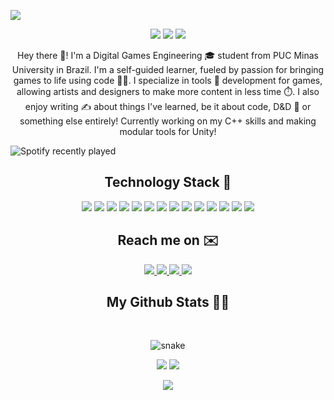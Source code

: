 <p align="center">
 
</p align="center">
<img src="https://i.imgur.com/9WFkln3.png"/>

<p align="center">
 
 <img src="https://badges.pufler.dev/visits/ninito-ph/ninito-ph"/> 
 <img src="https://badges.pufler.dev/repos/ninito-ph"/>
 <img src="https://badges.pufler.dev/commits/monthly/ninito-ph" />

</p>

<p align="center">
  Hey there 👋! I'm a Digital Games Engineering 🎓 student from PUC Minas University in Brazil. I'm a self-guided learner, fueled by passion for bringing games to life using code 🧑‍💻. I specialize in tools 🔧 development for games, allowing artists and designers to make more content in less time ⏱️. I also enjoy writing ✍️ about things I've learned, be it about code, D&D 🐲 or something else entirely! Currently working on my C++ skills and making modular tools for Unity!
</p>  

![Spotify recently played](https://spotify-recently-played-readme.vercel.app/api?user=poprock360&count=3&unique=true&width=1000)

<h2 align="center">Technology Stack 🔬</h2>

<p align="center">
<img src="https://img.shields.io/badge/-Python-blue?style=flat-square&logo=python"/>
<img src="https://img.shields.io/badge/-CSharp-blue?style=flat-square&logo=csharp"/>
<img src="https://img.shields.io/badge/-C++-blue?style=flat-square&logo=cplusplus"/>
<img src="https://img.shields.io/badge/-Heroku-purple?style=flat-square&logo=heroku"/>
<img src="https://img.shields.io/badge/-MySQL-brown?style=flat-square&logo=mysql"/>
<img src="https://img.shields.io/badge/-MariaDB-brown?style=flat-square&logo=mariadb"/>
<img src="https://img.shields.io/badge/-Git-darkred?style=flat-square&logo=git"/>
<img src="https://img.shields.io/badge/-GitHub-darkred?style=flat-square&logo=github"/>
<img src="https://img.shields.io/badge/-BitBucket-darkred?style=flat-square&logo=bitbucket"/>
<img src="https://img.shields.io/badge/-Perforce-darkred?style=flat-square&logo=perforce"/>
<img src="https://img.shields.io/badge/-Unity-black?style=flat-square&logo=Unity"/>
<img src="https://img.shields.io/badge/-Unreal Engine-black?style=flat-square&logo=unrealengine"/>
<img src="https://img.shields.io/badge/-JetBrains Rider-darkcyan?style=flat-square&logo=jetbrains"/>
<img src="https://img.shields.io/badge/-Blender-darkcyan?style=flat-square&logo=blender"/>
</p>

<h2 align="center">Reach me on ✉️</h2>

<p align="center">
  
<a href="mailto: paulo@ninito.me">
 <img src="https://img.shields.io/badge/-paulo@ninito.me-c14438?style=flat-square&logo=Gmail&logoColor=white&link=mailto:paulo@ninito.me"/>
</a>
<a href="https://www.linkedin.com/in/paulo-oliveira-ninitoph/">
 <img src="https://img.shields.io/badge/-Paulo Oliveira-blue?style=flat-square&logo=Linkedin&logoColor=white&link=https://www.linkedin.com/in/paulo-oliveira-ninitoph/"/>
</a>
 <a href="https://twitter.com/ninitoph">
 <img src="https://img.shields.io/badge/-Paulo Oliveira-blue?style=flat-square&logo=twitter&logoColor=white&link=https://twitter.com/ninitoph"/>
</a>
 <a href="https://www.artstation.com/ninito">
 <img src="https://img.shields.io/badge/-Paulo Oliveira-black?style=flat-square&logo=artstation&logoColor=blue&link=https://www.artstation.com/ninito"/>
</a>

</p>

<h2 align="center">
  My Github Stats 🧑‍💻
</h2>
 
<br>

<p align="center">
  <img src="https://raw.githubusercontent.com/ninito-ph/ninito-ph/output/snake.svg" alt="snake"></center>
</p>

<p align = "center">
  <img  src = "https://github-readme-stats.vercel.app/api?username=ninito-ph&show_icons=true&theme=tokyonight&line_height=27">
  <img src = "https://github-readme-stats.vercel.app/api/top-langs/?username=ninito-ph&theme=tokyonight">
</p>

<p align = "center">
 <img  src="https://github-readme-streak-stats.herokuapp.com/?user=ninito-ph&show_icons=true&locale=en&layout=compact&theme=tokyonight&line_height=0" />
</p>
